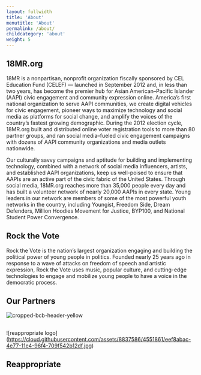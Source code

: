 ```yaml
---
layout: fullwidth
title: 'About'
menutitle: 'About'
permalink: /about/
childcategory: 'about'
weight: 5
---
```


## 18MR.org

18MR is a nonpartisan, nonprofit organization fiscally sponsored by CEL Education Fund (CELEF) — launched in September 2012 and, in less than two years, has become the premier hub for Asian American–Pacific Islander (AAPI) civic engagement and community expression online. America’s first national organization to serve AAPI communities, we create digital vehicles for civic engagement, pioneer ways to maximize technology and social media as platforms for social change, and amplify the voices of the country’s fastest growing demographic. During the 2012 election cycle, 18MR.org built and distributed online voter registration tools to more than 80 partner groups, and ran social media–fueled civic engagement campaigns with dozens of AAPI community organizations and media outlets nationwide.

Our culturally savvy campaigns and aptitude for building and implementing technology, combined with a network of social media influencers, artists, and established AAPI organizations, keep us well-poised to ensure that AAPIs are an active part of the civic fabric of the United States. Through social media, 18MR.org reaches more than 35,000 people every day and has built a volunteer network of nearly 20,000 AAPIs in every state. Young leaders in our network are members of some of the most powerful youth networks in the country, including Youngist, Freedom Side, Dream Defenders, Million Hoodies Movement for Justice, BYP100, and National Student Power Convergence.

## Rock the Vote

Rock the Vote is the nation’s largest organization engaging and building the political power of young people in politics. Founded nearly 25 years ago in response to a wave of attacks on freedom of speech and artistic expression, Rock the Vote uses music, popular culture, and cutting-edge technologies to engage and mobilize young people to have a voice in the democratic process.

## Our Partners

![cropped-bcb-header-yellow](https://cloud.githubusercontent.com/assets/8837586/4464543/83f7f9dc-48d4-11e4-8cc6-2de41a702b87.jpg)
##
![reappropriate logo] (https://cloud.githubusercontent.com/assets/8837586/4551861/eef8abac-4e77-11e4-96f4-709f542b12df.jpg)
## **Reappropriate**


